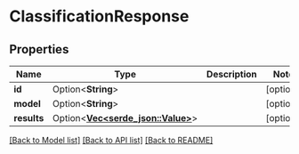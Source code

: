 # ClassificationResponse

## Properties

Name | Type | Description | Notes
------------ | ------------- | ------------- | -------------
**id** | Option<**String**> |  | [optional]
**model** | Option<**String**> |  | [optional]
**results** | Option<[**Vec<serde_json::Value>**](serde_json::Value.md)> |  | [optional]

[[Back to Model list]](../README.md#documentation-for-models) [[Back to API list]](../README.md#documentation-for-api-endpoints) [[Back to README]](../README.md)


